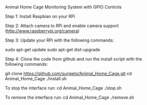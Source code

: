 Animal Home Cage Monitoring System with GPIO Controls

Step 1: Install Raspbian on your RPi

Step 2: Attach camera to RPi and enable camera support (http://www.raspberrypi.org/camera)

Step 3: Update your RPi with the following commands:

sudo apt-get update
sudo apt-get dist-upgrade

Step 4: Clone the code from github and run the install script with the following commands:

git clone https://github.com/surjeets/Animal_Home_Cage.git
cd Animal_Home_Cage
./install.sh

To stop the interface run:
cd Animal_Home_Cage
./stop.sh

To remove the interface run:
cd Animal_Home_Cage
./remove.sh
